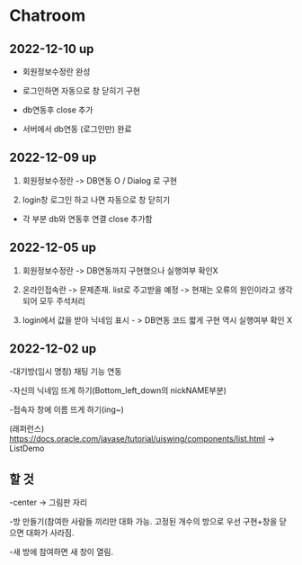 # Chatroom

## 2022-12-10 up
- 회원정보수정란 완성

- 로그인하면 자동으로 창 닫히기 구현

- db연동후 close 추가

- 서버에서 db연동 (로그인만) 완료


## 2022-12-09 up
1. 회원정보수정란 -> DB연동 O / Dialog 로 구현

2. login창 로그인 하고 나면 자동으로 창 닫히기

+ 각 부분 db와 연동후 연결 close 추가함



## 2022-12-05 up
1. 회원정보수정란 -> DB연동까지 구현했으나 실행여부 확인X

2. 온라인접속란 -> 문제존재. list로 주고받을 예정 -> 현재는 오류의 원인이라고 생각되어 모두 주석처리

3. login에서 값을 받아 닉네임 표시 - > DB연동 코드 짧게 구현 역시 실행여부 확인 X

## 2022-12-02 up
-대기방(임시 명칭) 채팅 기능 연동

-자신의 닉네임 뜨게 하기(Bottom_left_down의 nickNAME부분)

-접속자 창에 이름 뜨게 하기(ing~)

(래퍼런스) https://docs.oracle.com/javase/tutorial/uiswing/components/list.html -> ListDemo



## 할 것
-center -> 그림판 자리

-방 만들기(참여한 사람들 끼리만 대화 가능. 고정된 개수의 방으로 우선 구현+창을 닫으면 대화가 사라짐.

-새 방에 참여하면 새 창이 열림.

